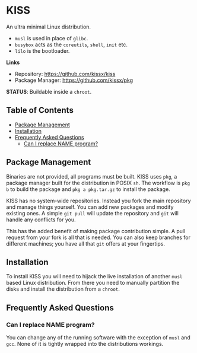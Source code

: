 # KISS

An ultra minimal Linux distribution.

- `musl` is used in place of `glibc`.
- `busybox` acts as the `coreutils`, `shell`, `init` etc.
- `lilo` is the bootloader.


**Links**

- Repository: <https://github.com/kissx/kiss>
- Package Manager: <https://github.com/kissx/pkg>


**STATUS**: Buildable inside a `chroot`.


## Table of Contents

<!-- vim-markdown-toc GFM -->

* [Package Management](#package-management)
* [Installation](#installation)
* [Frequently Asked Questions](#frequently-asked-questions)
    * [Can I replace NAME program?](#can-i-replace-name-program)

<!-- vim-markdown-toc -->


## Package Management

Binaries are not provided, all programs must be built. KISS uses `pkg`, a package manager built for the distribution in POSIX `sh`. The workflow is `pkg b` to build the package and `pkg a pkg.tar.gz` to install the package.

KISS has no system-wide repositories. Instead you fork the main repository and manage things yourself. You can add new packages and modify existing ones. A simple `git pull` will update the repository and `git` will handle any conflicts for you.

This has the added benefit of making package contribution simple. A pull request from your fork is all that is needed. You can also keep branches for different machines; you have all that `git` offers at your fingertips.


## Installation

To install KISS you will need to hijack the live installation of another `musl` based Linux distribution. From there you need to manually partition the disks and install the distribution from a `chroot`.


## Frequently Asked Questions

### Can I replace NAME program?

You can change any of the running software with the exception of `musl` and `gcc`. None of it is tightly wrapped into the distributions workings.
